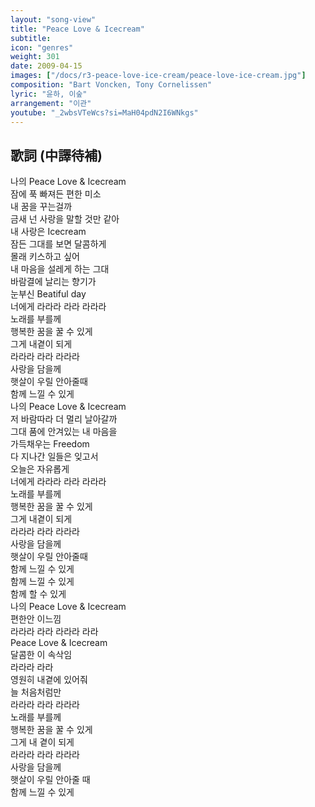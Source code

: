 ```yaml
---
layout: "song-view"
title: "Peace Love & Icecream"
subtitle:
icon: "genres"
weight: 301
date: 2009-04-15
images: ["/docs/r3-peace-love-ice-cream/peace-love-ice-cream.jpg"]
composition: "Bart Voncken, Tony Cornelissen"
lyric: "윤하, 이숲"
arrangement: "이관"
youtube: "_2wbsVTeWcs?si=MaH04pdN2I6WNkgs"
---
```


## 歌詞 (中譯待補)

나의 Peace Love & Icecream  
잠에 푹 빠져든 편한 미소  
내 꿈을 꾸는걸까  
금새 넌 사랑을 말할 것만 같아  
내 사랑은 Icecream  
잠든 그대를 보면 달콤하게  
몰래 키스하고 싶어  
내 마음을 설레게 하는 그대  
바람결에 날리는 향기가  
눈부신 Beatiful day  
너에게 라라라 라라 라라라  
노래를 부를께  
행복한 꿈을 꿀 수 있게  
그게 내곁이 되게  
라라라 라라 라라라  
사랑을 담을께  
햇살이 우릴 안아줄때  
함께 느낄 수 있게  
나의 Peace Love & Icecream  
저 바람따라 더 멀리 날아갈까  
그대 품에 안겨있는 내 마음을  
가득채우는 Freedom  
다 지나간 일들은 잊고서  
오늘은 자유롭게  
너에게 라라라 라라 라라라  
노래를 부를께  
행복한 꿈을 꿀 수 있게  
그게 내곁이 되게  
라라라 라라 라라라  
사랑을 담을께  
햇살이 우릴 안아줄때  
함께 느낄 수 있게  
함께 느낄 수 있게  
함께 할 수 있게  
나의 Peace Love & Icecream  
편한안 이느낌  
라라라 라라 라라라 라라  
Peace Love & Icecream  
달콤한 이 속삭임  
라라라 라라  
영원히 내곁에 있어줘  
늘 처음처럼만  
라라라 라라 라라라  
노래를 부를께  
행복한 꿈을 꿀 수 있게  
그게 내 곁이 되게  
라라라 라라 라라라  
사랑을 담을께  
햇살이 우릴 안아줄 때  
함께 느낄 수 있게  

